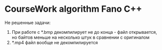 # CourseWork algorithm Fano C++

Не решенные задачи:
1. При работе с *.bmp декомпилирует не до конца - файл открывается, но байтов меньше на несколько штук в сравнении с оригиналом
2. *.mp4 файл вообще не декомпилируется